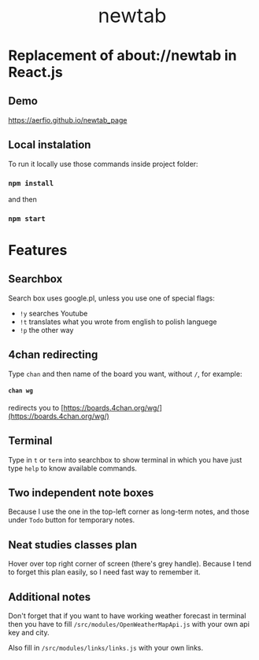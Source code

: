<p style='font-size:40px' align="center">
newtab
</p>

# Replacement of about://newtab in React.js

## Demo

https://aerfio.github.io/newtab_page

## Local instalation

To run it locally use those commands inside project folder:

### `npm install`

and then

### `npm start`

# Features

## Searchbox

Search box uses google.pl, unless you use one of special flags:

- `!y` searches Youtube
- `!t` translates what you wrote from english to polish languege
- `!p` the other way

## 4chan redirecting

Type `chan` and then name of the board you want, without `/`, for example:

#### `chan wg`

redirects you to [https://boards.4chan.org/wg/](https://boards.4chan.org/wg/)

## Terminal

Type in `t` or `term` into searchbox to show terminal in which you have just type `help` to know available commands.

## Two independent note boxes

Because I use the one in the top-left corner as long-term notes, and those under `Todo` button for temporary notes.

## Neat studies classes plan

Hover over top right corner of screen (there's grey handle). Because I tend to forget this plan easily, so I need fast way to remember it.

## Additional notes

Don't forget that if you want to have working weather forecast in terminal then you have to fill `/src/modules/OpenWeatherMapApi.js` with your own api key and city.

Also fill in `/src/modules/links/links.js` with your own links.
